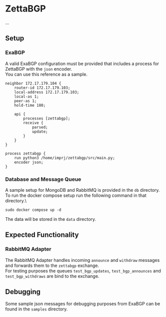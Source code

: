 # ZettaBGP
...

## Setup
### ExaBGP
A valid ExaBGP configuration must be provided that includes a process for ZettaBGP with the `json` encoder.\
You can use this reference as a sample.
```
neighbor 172.17.179.104 {
	router-id 172.17.179.103;
	local-address 172.17.179.103;
	local-as 1;
	peer-as 1;
	hold-time 180;

	api {
		processes [zettabgp];
		receive {
			parsed;
			update;
		}
	}
}

process zettabgp {
	run python3 /home/imprj/zettabgp/src/main.py;
	encoder json;
}
```

### Database and Message Queue
A sample setup for MongoDB and RabbitMQ is provided in the `db` directory.\
To run the docker compose setup run the following command in that directory.\
```
sudo docker compose up -d
```
The data will be stored in the `data` directory.

## Expected Functionality
### RabbitMQ Adapter
The RabbitMQ Adapter handles incoming `announce` and `withdraw` messages and forwards them to the `zettabgp` exchange.\
For testing purposes the queues `test_bgp_updates`, `test_bgp_announces` and `test_bgp_withdraws` are bind to the exchange.

## Debugging
Some sample json messages for debugging purposes from ExaBGP can be found in the `samples` directory.
